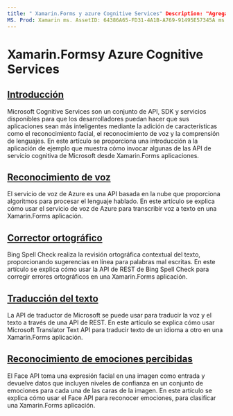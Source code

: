 ```yaml
---
title: " Xamarin.Forms y azure Cognitive Services" Description: "Agregar inteligencia a Xamarin.Forms las aplicaciones con Azure Cognitive Services, incluido el reconocimiento de voz, el corrector ortográfico, la traducción de texto y el reconocimiento de emociones".
MS. Prod: Xamarin ms. AssetID: 64386A65-FD31-4A1B-A769-91495E57345A ms. Technology: Xamarin-Forms Author: davidbritch ms. Author: dabritch ms. Date: 06/27/2019 no-LOC: [ Xamarin.Forms , Xamarin.Essentials ]
---
```


# <a name="xamarinforms-and-azure-cognitive-services"></a>Xamarin.Formsy Azure Cognitive Services

## <a name="introduction"></a>[Introducción](introduction.md)

Microsoft Cognitive Services son un conjunto de API, SDK y servicios disponibles para que los desarrolladores puedan hacer que sus aplicaciones sean más inteligentes mediante la adición de características como el reconocimiento facial, el reconocimiento de voz y la comprensión de lenguajes. En este artículo se proporciona una introducción a la aplicación de ejemplo que muestra cómo invocar algunas de las API de servicio cognitiva de Microsoft desde Xamarin.Forms aplicaciones.

## <a name="speech-recognition"></a>[Reconocimiento de voz](speech-recognition.md)

El servicio de voz de Azure es una API basada en la nube que proporciona algoritmos para procesar el lenguaje hablado. En este artículo se explica cómo usar el servicio de voz de Azure para transcribir voz a texto en una Xamarin.Forms aplicación.

## <a name="spell-check"></a>[Corrector ortográfico](spell-check.md)

Bing Spell Check realiza la revisión ortográfica contextual del texto, proporcionando sugerencias en línea para palabras mal escritas. En este artículo se explica cómo usar la API de REST de Bing Spell Check para corregir errores ortográficos en una Xamarin.Forms aplicación.

## <a name="text-translation"></a>[Traducción del texto](text-translation.md)

La API de traductor de Microsoft se puede usar para traducir la voz y el texto a través de una API de REST. En este artículo se explica cómo usar Microsoft Translator Text API para traducir texto de un idioma a otro en una Xamarin.Forms aplicación.

## <a name="perceived-emotion-recognition"></a>[Reconocimiento de emociones percibidas](emotion-recognition.md)

El Face API toma una expresión facial en una imagen como entrada y devuelve datos que incluyen niveles de confianza en un conjunto de emociones para cada una de las caras de la imagen. En este artículo se explica cómo usar el Face API para reconocer emociones, para clasificar una Xamarin.Forms aplicación.
